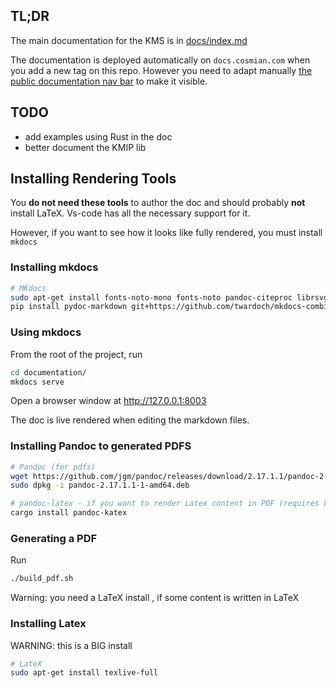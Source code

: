 ## TL;DR

The main documentation for the KMS is in [docs/index.md](./docs/index.md)

The documentation is deployed automatically on `docs.cosmian.com` when you add a new tag on this repo. However you need to adapt manually [the public documentation nav bar](http://gitlab.cosmian.com/core/public_documentation/-/blob/master/mkdocs.yml) to make it visible.

## TODO

- add examples using Rust in the doc
- better document the KMIP lib

## Installing Rendering Tools

You **do not need these tools** to author the doc and should probably **not** install LaTeX.
Vs-code has all the necessary support for it.

However, if you want to see how it looks like fully rendered, you must install `mkdocs`

### Installing mkdocs

```sh
# MKdocs
sudo apt-get install fonts-noto-mono fonts-noto pandoc-citeproc librsvg2-bin
pip install pydoc-markdown git+https://github.com/twardoch/mkdocs-combine.git mkdocs-kroki-plugin mkdocs-material pandoc-latex-admonition install markdown-katex git+https://gitlab.com/myriacore/pandoc-kroki-filter.git
```

### Using mkdocs

From the root of the project, run

```bash
cd documentation/
mkdocs serve
```

Open a browser window at <http://127.0.0.1:8003>

The doc is live rendered when editing the markdown files.

### Installing Pandoc to generated PDFS

```sh
# Pandoc (for pdfs)
wget https://github.com/jgm/pandoc/releases/download/2.17.1.1/pandoc-2.17.1.1-1-amd64.deb
sudo dpkg -i pandoc-2.17.1.1-1-amd64.deb

# pandoc-latex - if you want to render Latex content in PDF (requires Latex)
cargo install pandoc-katex
```

### Generating a PDF

Run

```sh
./build_pdf.sh
```

Warning: you need a LaTeX install , if some content is written in LaTeX

### Installing Latex

WARNING: this is a BIG install

```sh
# LateX
sudo apt-get install texlive-full
```
